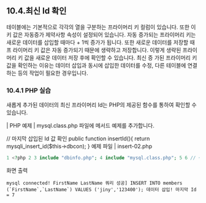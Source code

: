 
## 10.4.최신 Id 확인 
테이블에는 기본적으로 각각의 열을 구분하는 프라이머리 키 컬럼이 있습니다. 또한 이 키 값은 자동증가 제약사항 속성이 설정되어 있습니다. 자동 증가되는 프라이머리 키는 새로운 데이터를 삽입할 때마다 + 1씩 증가가 됩니다. 또한 새로운 데이터를 저장할 때 프 라이머리 키 값은 자동 증가되기 때문에 생략하고 저장합니다. 
이렇게 생략된 프라이머리 키 값을 새로운 데이터 저장 후에 확인할 수 있습니다. 최신 증 가된 프라이머리 키 값을 확인하는 이유는 데이터 삽입과 동시에 삽입한 데이터를 수정, 다른 테이블에 연결하는 등의 작업이 필요한 경우입니다. 

### 10.4.1 PHP 실습 
새롭게 추가된 데이터의 최신 프라이머리 Id는 PHP의 제공된 함수를 통하여 확인할 수 있습니다. 

| PHP 예제 | 
mysql.class.php 파일에 메서드 예제를 추가합니다. 

// 마지막 삽입된 Id 값 확인 public function insertId(){ return mysqli_insert_id($this->dbcon); } 
예제 파일 | insert-02.php 
```php
1 <?php 2 3 include "dbinfo.php"; 4 include "mysql.class.php"; 5 6 // ++ Mysqli DB 연결. 7 $db = new JinyMysql(); 8 9 // 어레이 배열의 키/값을 통하여 데이터를 삽입합니다. 10 $tbname = "members"; 11 $arr = array('FirstName' => "jiny", 'LastName' => "123400"); 12 $db->arrInsert($tbname,$arr); 13 14 echo "마지막 Id = ".$db->insertID(); 15 16 ?> 
```

화면 출력 
```
mysql connected! FirstName LastName 쿼리 성공] INSERT INTO members (`FirstName`,`LastName`) VALUES ('jiny','123400'); 데이터 삽입! 마지막 Id = 7 
```

